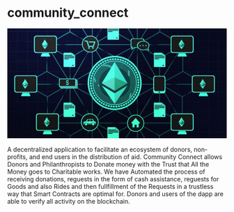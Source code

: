 # community_connect

![CC](Resources/CommunityConnect_image.png)

A decentralized application to facilitate an ecosystem of donors, non-profits, and end users in the distribution of aid. Community Connect allows Donors and Philanthropists to Donate money with the Trust that All the Money goes to Charitable works. We have Automated the process of receiving donations, reguests in the form of cash assistance, reguests for Goods and also Rides and then fullfillment of the Requests in a trustless way that Smart Contracts are optimal for. Donors and users of the dapp are able to verify all activity on the blockchain.


